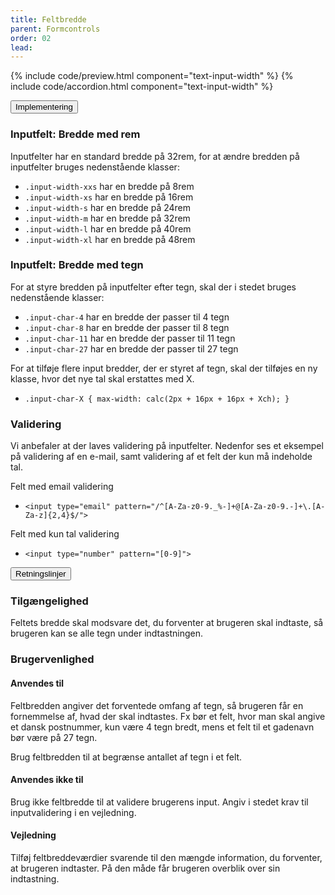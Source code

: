 ```yaml
---
title: Feltbredde
parent: Formcontrols
order: 02
lead: 
---
```


{% include code/preview.html component="text-input-width" %}
{% include code/accordion.html component="text-input-width" %}
<div class="accordion accordion-bordered accordion-docs">
  <button class="button-unstyled accordion-button"
      aria-expanded="false" aria-controls="text-input-width">
    Implementering
  </button>
  <div id="text-input-width" aria-hidden="true" class="accordion-content">
        <section>
            <h3 class="h4">Inputfelt: Bredde med rem</h3>   
            <p>Inputfelter har en standard bredde på 32rem, for at ændre bredden på inputfelter bruges nedenstående klasser:</p>
            <ul>
              <li><code>.input-width-xxs</code> har en bredde på 8rem</li>
              <li><code>.input-width-xs</code> har en bredde på 16rem</li>
              <li><code>.input-width-s</code> har en bredde på 24rem</li>
              <li><code>.input-width-m</code> har en bredde på 32rem</li>
              <li><code>.input-width-l</code> har en bredde på 40rem</li>
              <li><code>.input-width-xl</code> har en bredde på 48rem</li>
            </ul>
            <h3 class="h4">Inputfelt: Bredde med tegn</h3>
            <p>For at styre bredden på inputfelter efter tegn, skal der i stedet bruges nedenstående klasser:</p>
            <ul>
              <li><code>.input-char-4</code> har en bredde der passer til 4 tegn</li>
              <li><code>.input-char-8</code> har en bredde der passer til 8 tegn</li>
              <li><code>.input-char-11</code> har en bredde der passer til 11 tegn</li>
              <li><code>.input-char-27</code> har en bredde der passer til 27 tegn</li>
            </ul>
              <p>For at tilføje flere input bredder, der er styret af tegn, skal der tilføjes en ny klasse, hvor det nye tal skal erstattes med X.</p>
              <ul>
                <li><code>.input-char-X { max-width: calc(2px + 16px + 16px + Xch); }</code></li>
              </ul>
            <h3 class="h4">Validering</h3>
            <p>Vi anbefaler at der laves validering på inputfelter. Nedenfor ses et eksempel på validering af en e-mail, samt validering af et felt der kun må indeholde tal.</p>
            <p class="h5">Felt med email validering</p>
            <ul>
              <li><code>&lt;input type="email" pattern="/^[A-Za-z0-9._%-]+@[A-Za-z0-9.-]+\.[A-Za-z]{2,4}$/"&gt;</code></li>
            </ul>
            <p class="h5">Felt med kun tal validering</p>
            <ul>
              <li><code>&lt;input type="number" pattern="[0-9]"&gt;</code></li>
            </ul>
        </section>
  </div>
</div>

<div class="accordion accordion-bordered accordion-docs">
  <button class="button-unstyled accordion-button"
      aria-expanded="true" aria-controls="text-input-width-docs">
    Retningslinjer
  </button>
  <div id="text-input-width-docs" aria-hidden="false" class="accordion-content">
      <section>
          <h3 class="h4">Tilgængelighed</h3>
          <p>Feltets bredde skal modsvare det, du forventer at brugeren  skal indtaste, så brugeren kan se alle tegn under indtastningen.</p>
      </section>
      <section>
          <h3 class="h4">Brugervenlighed</h3>
          <h4 class="h5">Anvendes til</h4>
          <p>Feltbredden angiver det forventede omfang af tegn, så brugeren får en fornemmelse af, hvad der skal indtastes. Fx bør et felt, hvor man skal angive et dansk postnummer, kun være 4 tegn bredt, mens et felt til et gadenavn bør være på 27 tegn.</p>
          <p>Brug feltbredden til at begrænse antallet af tegn i et felt.</p>
          <h4 class="h5">Anvendes ikke til</h4>
          <p>Brug ikke feltbredde til at validere brugerens input. Angiv i stedet krav til inputvalidering i en vejledning.</p>
          <h4 class="h5">Vejledning</h4>
          <p>Tilføj feltbreddeværdier svarende til den mængde information, du forventer, at brugeren indtaster. På den måde får brugeren overblik over sin indtastning.</p>
      </section>
  </div>
</div>
